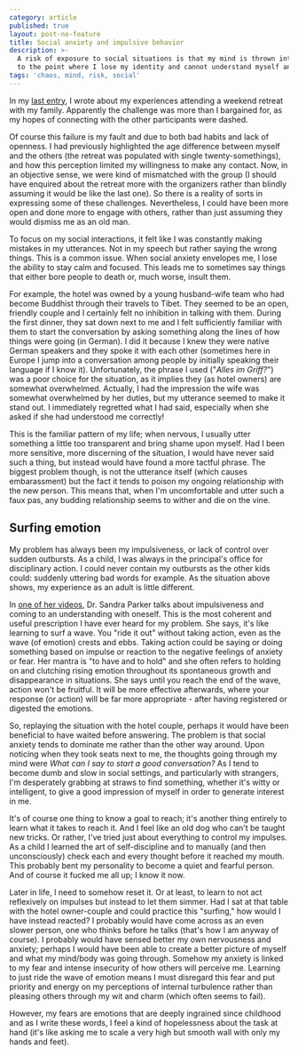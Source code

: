 ```yaml
---
category: article
published: true
layout: post-no-feature
title: Social anxiety and impulsive behavior
description: >-
  A risk of exposure to social situations is that my mind is thrown into chaos
  to the point where I lose my identity and cannot understand myself anymore.
tags: 'chaos, mind, risk, social'
---
```

In my [last entry](https://avoidantdiary.com/article/a-weekend-facing-my-fears), I wrote about my experiences attending a weekend retreat with my family. Apparently the challenge was more than I bargained for, as my hopes of connecting with the other participants were dashed.

Of course this failure is my fault and due to both bad habits and lack of openness. I had previously highlighted the age difference between myself and the others (the retreat was populated with single twenty-somethings), and how this perception limited my willingness to make any contact. Now, in an objective sense, we were kind of mismatched with the group (I should have enquired about the retreat more with the organizers rather than blindly assuming it would be like the last one). So there is a reality of sorts in expressing some of these challenges. Nevertheless, I could have been more open and done more to engage with others, rather than just assuming they would dismiss me as an old man.

To focus on my social interactions, it felt like I was constantly making mistakes in my utterances. Not in my speech but rather saying the wrong things. This is a common issue. When social anxiety envelopes me, I lose the ability to stay calm and focused. This leads me to sometimes say things that either bore people to death or, much worse, insult them.

For example, the hotel was owned by a young husband-wife team who had become Buddhist through their travels to Tibet. They seemed to be an open, friendly couple and I certainly felt no inhibition in talking with them. During the first dinner, they sat down next to me and I felt sufficiently familiar with them to start the conversation by asking something along the lines of how things were going (in German). I did it because I knew they were native German speakers and they spoke it with each other (sometimes here in Europe I jump into a conversation among people by initially speaking their language if I know it). Unfortunately, the phrase I used ("_Alles im Griff?_") was a poor choice for the situation, as it implies they (as hotel owners) are somewhat overwhelmed. Actually, I had the impression the wife was somewhat overwhelmed by her duties, but my utterance seemed to make it stand out. I immediately regretted what I had said, especially when she asked if she had understood me correctly!

This is the familiar pattern of my life; when nervous, I usually utter something a little too transparent and bring shame upon myself. Had I been more sensitive, more discerning of the situation, I would have never said such a thing, but instead would have found a more tactful phrase. The biggest problem though, is not the utterance itself (which causes embarassment) but the fact it tends to poison my ongoing relationship with the new person. This means that, when I'm uncomfortable and utter such a faux pas, any budding relationship seems to wither and die on the vine.

## Surfing emotion

My problem has always been my impulsiveness, or lack of control over sudden outbursts. As a child, I was always in the principal's office for disciplinary action. I could never contain my outbursts as the other kids could: suddenly uttering bad words for example. As the situation above shows, my experience as an adult is little different.

In [one of her videos](https://youtu.be/SGhcwOT9pCI?t=4m59s), Dr. Sandra Parker talks about impulsiveness and coming to an understanding with oneself. This is the most coherent and useful prescription I have ever heard for my problem. She says, it's like learning to surf a wave. You "ride it out" without taking action, even as the wave (of emotion) crests and ebbs. Taking action could be saying or doing something based on impulse or reaction to the negative feelings of anxiety or fear. Her mantra is "to have and to hold" and she often refers to holding on and clutching rising emotion throughout its spontaneous growth and disappearance in situations. She says until you reach the end of the wave, action won't be fruitful. It will be more effective afterwards, where your response (or action) will be far more appropriate - after having registered or digested the emotions.

So, replaying the situation with the hotel couple, perhaps it would have been beneficial to have waited before answering. The problem is that social anxiety tends to dominate me rather than the other way around. Upon noticing when they took seats next to me, the thoughts going through my mind were _What can I say to start a good conversation?_ As I tend to become dumb and slow in social settings, and particularly with strangers, I'm desperately grabbing at straws to find something, whether it's witty or intelligent, to give a good impression of myself in order to generate interest in me. 

It's of course one thing to know a goal to reach; it's another thing entirely to learn what it takes to reach it. And I feel like an old dog who can't be taught new tricks. Or rather, I've tried just about everything to control my impulses. As a child I learned the art of self-discipline and to manually (and then unconsciously) check each and every thought before it reached my mouth. This probably bent my personality to become a quiet and fearful person. And of course it fucked me all up; I know it now. 

Later in life, I need to somehow reset it. Or at least, to learn to not act reflexively on impulses but instead to let them simmer. Had I sat at that table with the hotel owner-couple and could practice this "surfing," how would I have instead reacted? I probably would have come across as an even slower person, one who thinks before he talks (that's how I am anyway of course). I probably would have sensed better my own nervousness and anxiety; perhaps I would have been able to create a better picture of myself and what my mind/body was going through. Somehow my anxiety is linked to my fear and intense insecurity of how others will perceive me. Learning to just ride the wave of emotion means I must disregard this fear and put priority and energy on my perceptions of internal turbulence rather than pleasing others through my wit and charm (which often seems to fail). 

However, my fears are emotions that are deeply ingrained since childhood and as I write these words, I feel a kind of hopelessness about the task at hand (it's like asking me to scale a very high but smooth wall with only my hands and feet).

